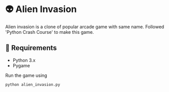 # 👽 Alien Invasion
Alien invasion is a clone of popular arcade game with same name. Followed 'Python Crash Course' to make this game.

## 🔧 Requirements
- Python 3.x
- Pygame

Run the game using
```python
python alien_invasion.py
```
